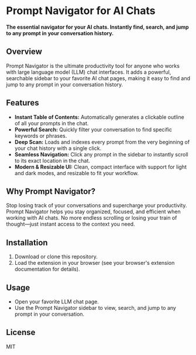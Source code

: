# Prompt Navigator for AI Chats

**The essential navigator for your AI chats. Instantly find, search, and jump to any prompt in your conversation history.**

## Overview

Prompt Navigator is the ultimate productivity tool for anyone who works with large language model (LLM) chat interfaces. It adds a powerful, searchable sidebar to your favorite AI chat pages, making it easy to find and jump to any prompt in your conversation history.

## Features

- **Instant Table of Contents:** Automatically generates a clickable outline of all your prompts in the chat.
- **Powerful Search:** Quickly filter your conversation to find specific keywords or phrases.
- **Deep Scan:** Loads and indexes every prompt from the very beginning of your chat history with a single click.
- **Seamless Navigation:** Click any prompt in the sidebar to instantly scroll to its exact location in the chat.
- **Modern & Resizable UI:** Clean, compact interface with support for light and dark modes, and resizable to fit your workflow.

## Why Prompt Navigator?

Stop losing track of your conversations and supercharge your productivity. Prompt Navigator helps you stay organized, focused, and efficient when working with AI chats. No more endless scrolling or losing your train of thought—just instant access to the context you need.

## Installation

1. Download or clone this repository.
2. Load the extension in your browser (see your browser's extension documentation for details).

## Usage

- Open your favorite LLM chat page.
- Use the Prompt Navigator sidebar to view, search, and jump to any prompt in your conversation.

## License

MIT
